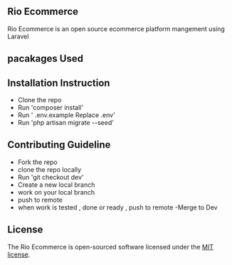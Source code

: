 

## Rio Ecommerce

Rio Ecommerce is an open source ecommerce platform mangement  using Laravel 

## pacakages  Used

## Installation Instruction

- Clone the repo
- Run 'composer install'
- Run  ' .env.example Replace .env'
- Run 'php artisan migrate --seed'



## Contributing Guideline

- Fork the repo
- clone the repo locally
- Run 'git checkout dev'
- Create a new local branch
- work on your local branch
- push to remote
- when work is tested , done or ready , push to remote
-Merge to Dev


## License

The Rio Ecommerce is open-sourced software licensed under the [MIT license](https://opensource.org/licenses/MIT).
